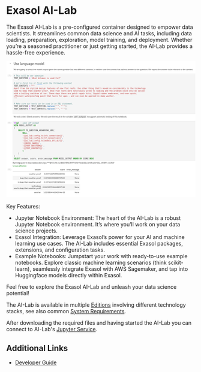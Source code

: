 # Exasol AI-Lab

The Exasol AI-Lab is a pre-configured container designed to empower data scientists. It streamlines common data science and AI tasks, including data loading, preparation, exploration, model training, and deployment. Whether you’re a seasoned practitioner or just getting started, the AI-Lab provides a hassle-free experience.

![Transformers Extension](https://github.com/exasol/ai-lab/blob/2.0.0/doc/user_guide/ai-lab-screenshot.png)

Key Features:
* Jupyter Notebook Environment: The heart of the AI-Lab is a robust Jupyter Notebook environment. It’s where you’ll work on your data science projects.
* Exasol Integration: Leverage Exasol’s power for your AI and machine learning use cases. The AI-Lab includes essential Exasol packages, extensions, and configuration tasks.
* Example Notebooks: Jumpstart your work with ready-to-use example notebooks. Explore classic machine learning scenarios (think scikit-learn), seamlessly integrate Exasol with AWS Sagemaker, and tap into Huggingface models directly within Exasol.

Feel free to explore the Exasol AI-Lab and unleash your data science potential!

The AI-Lab is available in multiple [Editions](https://github.com/exasol/ai-lab/blob/2.0.0/doc/user_guide/editions.md) involving different technology stacks, see also common [System Requirements](https://github.com/exasol/ai-lab/blob/2.0.0/doc/user_guide/system-requirements.md).

After downloading the required files and having started the AI-Lab you can connect to AI-Lab's [Jupyter Service](https://github.com/exasol/ai-lab/blob/2.0.0/doc/user_guide/jupyter.md).

## Additional Links

* [Developer Guide](https://github.com/exasol/ai-lab/blob/2.0.0/doc/developer_guide/developer_guide.md)
